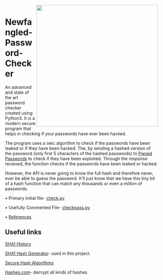 <img src="https://chromeunboxed.com/wp-content/uploads/2019/10/GooglePasswordManagerCheckup.jpg" width="400" align="right"/>

# Newfangled-Password-Checker
An advanced and state of the art password checker created using Python3. It is a modern secure program that helps in checking if your passwords have ever been hacked. 

The program uses a ```SHA1``` algorithm to check if the passwords have been leaked or if they have been hacked. The, by sending a hashed version of the password (only first 5 characters of the hashed passwords) to [Pwned Passwords](https://haveibeenpwned.com/Passwords) to check if they have been exploited. Through the response recieved, the function checks if the passwords have been leaked or hacked.

However, the API is never going to know the  full hash and therefore never, ever be able to guess the password. It'll just know that we have this tiny bit of a hash function that can match any thousands or even a million of passwords.

• Primary initial file- [check.py](https://github.com/adrinorosario/Newfangled-Password-Checker/blob/main/check.py)

• Usefully Commented File- [checkpass.py](https://github.com/adrinorosario/Newfangled-Password-Checker/blob/main/checkpass.py)

• [References](https://github.com/adrinorosario/Newfangled-Password-Checker/tree/main/References)

## Useful links
[SHA1 History](https://en.m.wikipedia.org/wiki/SHA-1)

[SHA1 Hash Generator]( https://passwordsgenerator.net/sha1-hash-generator/)- used in this project.

[Secure Hash Algorithms](https://brilliant.org/wiki/secure-hashing-algorithms/)

[Hashes.com](https://hashes.com/en/decrypt/hash)- decrypt all kinds of hashes.

